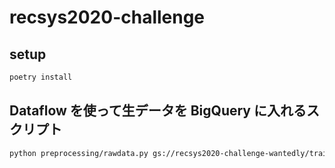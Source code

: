# recsys2020-challenge

## setup

```bash
poetry install
```

## Dataflow を使って生データを BigQuery に入れるスクリプト

```bash
python preprocessing/rawdata.py gs://recsys2020-challenge-wantedly/training.tsv recsys2020.training --region us-west1 --requirements_file ./dataflow_requirements.txt
```
